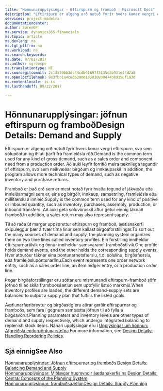 ```yaml
---
title: "Hönnunarupplýsingar - Eftirspurn og framboð | Microsoft Docs"
description: "Eftirspurn er algeng orð notuð fyrir hvers konar vergri eftirspurn, svo sem sölupöntun og íhluti þarft frá framleiðslu röð. Að auki leyfir forritið meira tæknilega tegundir af eftirspurn, svo sem neikvæðar birgðum og innkaupaskil."
services: project-madeira
documentationcenter: 
author: SorenGP
ms.service: dynamics365-financials
ms.topic: article
ms.devlang: na
ms.tgt_pltfrm: na
ms.workload: na
ms.search.keywords: 
ms.date: 07/01/2017
ms.author: sgroespe
ms.translationtype: HT
ms.sourcegitcommit: 2c13559bb3dc44cdb61697f5135c5b931e34d2a8
ms.openlocfilehash: 983fbb1a4ce652900185010800474b80350f193d
ms.contentlocale: is-is
ms.lasthandoff: 09/22/2017

---
```

# <a name="design-details-demand-and-supply"></a><span data-ttu-id="97dee-104">Hönnunarupplýsingar: jöfnun eftirspurn og framboð</span><span class="sxs-lookup"><span data-stu-id="97dee-104">Design Details: Demand and Supply</span></span>
<span data-ttu-id="97dee-105">Eftirspurn er algeng orð notuð fyrir hvers konar vergri eftirspurn, svo sem sölupöntun og íhluti þarft frá framleiðslu röð.</span><span class="sxs-lookup"><span data-stu-id="97dee-105">Demand is the common term used for any kind of gross demand, such as a sales order and component need from a production order.</span></span> <span data-ttu-id="97dee-106">Að auki leyfir forritið meira tæknilega tegundir af eftirspurn, svo sem neikvæðar birgðum og innkaupaskil.</span><span class="sxs-lookup"><span data-stu-id="97dee-106">In addition, the program allows more technical types of demand, such as negative inventory and purchase returns.</span></span>  
  
 <span data-ttu-id="97dee-107">Framboð er það orð sem er mest notað fyrir hvaða tegund af jákvæðu eða innleiðarmagni sem er, eins og birgðir, innkaup, samsetning, framleiðsla eða millifærslu á innleið.</span><span class="sxs-lookup"><span data-stu-id="97dee-107">Supply is the common term used for any kind of positive or inbound quantity, such as inventory, purchases, assembly, production, or inbound transfers.</span></span> <span data-ttu-id="97dee-108">Að auki geta söluvöruskil aftur getur einnig táknað framboð.</span><span class="sxs-lookup"><span data-stu-id="97dee-108">In addition, a sales return may also represent supply.</span></span>  
  
 <span data-ttu-id="97dee-109">Til að raða út margar uppsprettur eftirspurn og framboð, áætlanakerfi skipuleggur þær á tvær tíma línur sem kallast birgðaforstillingar.</span><span class="sxs-lookup"><span data-stu-id="97dee-109">To sort out the many sources of demand and supply, the planning system organizes them on two time lines called inventory profiles.</span></span> <span data-ttu-id="97dee-110">Ein forstilling inniheldur eftirspurnartilvik og önnur inniheldur samsvarandi framboðstilvik.</span><span class="sxs-lookup"><span data-stu-id="97dee-110">One profile holds demand events, and the other holds the corresponding supply events.</span></span> <span data-ttu-id="97dee-111">Hver atburður táknar eina pöntunarnetsfærslu, t.d. sölulínu, birgðafærslu, eða framleiðslupöntunarlínu.</span><span class="sxs-lookup"><span data-stu-id="97dee-111">Each event represents one order network entity, such as a sales order line, an item ledger entry, or a production order line.</span></span>  
  
 <span data-ttu-id="97dee-112">Þegar birgðaforstillingar eru sóttar eru mismunandi eftirspurn-framboð söfn jöfnuð til að skila framboðsáætlun sem uppfyllir listuð markmið.</span><span class="sxs-lookup"><span data-stu-id="97dee-112">When inventory profiles are loaded, the different demand-supply sets are balanced to output a supply plan that fulfills the listed goals.</span></span>  
  
 <span data-ttu-id="97dee-113">Áætlunarfæribreytur og birgðastig eru aðrar gerðir eftirspurnar og framboðs, sem fara í gegnum samþætta jöfnun til að fylla á birgðavörur.</span><span class="sxs-lookup"><span data-stu-id="97dee-113">Planning parameters and inventory levels are other types of demand and supply respectively, which undergo integrated balancing to replenish stock items.</span></span> <span data-ttu-id="97dee-114">Nánari upplýsingar eru í [Upplýsingar um hönnun: Afgreiðsla endurpöntunarstefna](design-details-handling-reordering-policies.md).</span><span class="sxs-lookup"><span data-stu-id="97dee-114">For more information, see [Design Details: Handling Reordering Policies](design-details-handling-reordering-policies.md).</span></span>  
  
## <a name="see-also"></a><span data-ttu-id="97dee-115">Sjá einnig</span><span class="sxs-lookup"><span data-stu-id="97dee-115">See Also</span></span>  
 <span data-ttu-id="97dee-116">[Hönnunarupplýsingar: Jöfnun eftirspurnar og framboðs](design-details-balancing-demand-and-supply.md) </span><span class="sxs-lookup"><span data-stu-id="97dee-116">[Design Details: Balancing Demand and Supply](design-details-balancing-demand-and-supply.md) </span></span>  
 <span data-ttu-id="97dee-117">[Hönnunarupplýsingar: Miðlægar hugmyndir áætlanakerfisins](design-details-central-concepts-of-the-planning-system.md) </span><span class="sxs-lookup"><span data-stu-id="97dee-117">[Design Details: Central Concepts of the Planning System](design-details-central-concepts-of-the-planning-system.md) </span></span>  
 [<span data-ttu-id="97dee-118">Hönnunarupplýsingar: framboðsáætlun</span><span class="sxs-lookup"><span data-stu-id="97dee-118">Design Details: Supply Planning</span></span>](design-details-supply-planning.md)
